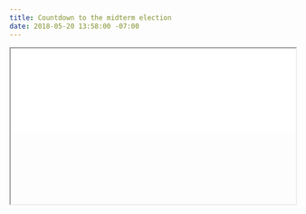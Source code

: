```yaml
---
title: Countdown to the midterm election
date: 2018-05-20 13:58:00 -07:00
---
```


<iframe src="<div data-type="countdown" data-id="282705" class="tickcounter" style="width: 100%; position: relative; padding-bottom: 25%"><a href="//www.tickcounter.com/countdown/282705/2018-midterm-election" title="2018 Midterm election">2018 Midterm election</a><a href="//www.tickcounter.com/" title="Countdown">Countdown</a></div><script>(function(d, s, id) { var js, pjs = d.getElementsByTagName(s)[0]; if (d.getElementById(id)) return; js = d.createElement(s); js.id = id; js.src = "//www.tickcounter.com/static/js/loader.js"; pjs.parentNode.insertBefore(js, pjs); }(document, "script", "tickcounter-sdk"));</script>"></iframe>